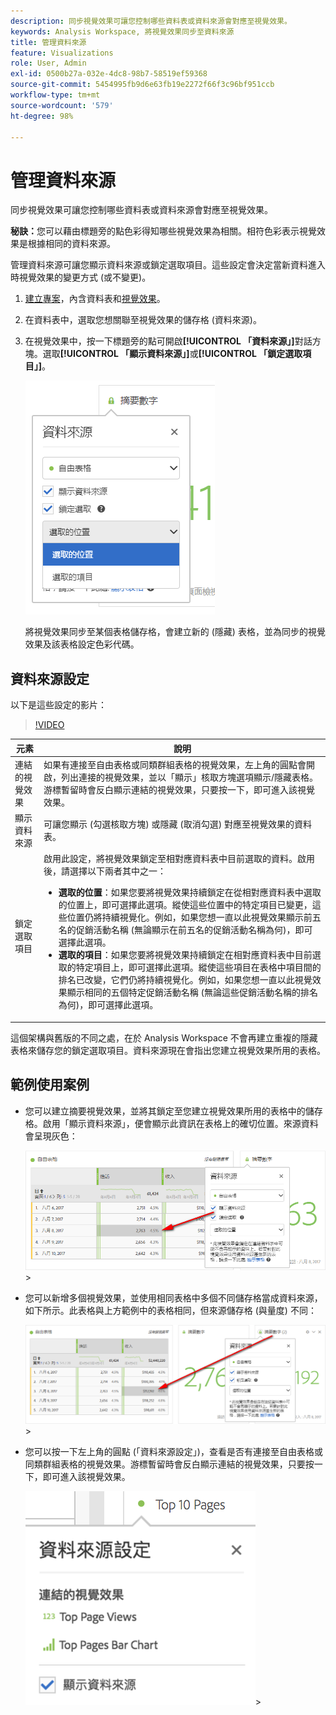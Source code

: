 ```yaml
---
description: 同步視覺效果可讓您控制哪些資料表或資料來源會對應至視覺效果。
keywords: Analysis Workspace, 將視覺效果同步至資料來源
title: 管理資料來源
feature: Visualizations
role: User, Admin
exl-id: 0500b27a-032e-4dc8-98b7-58519ef59368
source-git-commit: 5454995fb9d6e63fb19e2272f66f3c96bf951ccb
workflow-type: tm+mt
source-wordcount: '579'
ht-degree: 98%

---
```


# 管理資料來源

同步視覺效果可讓您控制哪些資料表或資料來源會對應至視覺效果。

**秘訣：**&#x200B;您可以藉由標題旁的點色彩得知哪些視覺效果為相關。相符色彩表示視覺效果是根據相同的資料來源。

管理資料來源可讓您顯示資料來源或鎖定選取項目。這些設定會決定當新資料進入時視覺效果的變更方式 (或不變更)。

1. [建立專案](/help/analyze/analysis-workspace/home.md)，內含資料表和[視覺效果](/help/analyze/analysis-workspace/visualizations/freeform-analysis-visualizations.md)。
1. 在資料表中，選取您想關聯至視覺效果的儲存格 (資料來源)。
1. 在視覺效果中，按一下標題旁的點可開啟&#x200B;**[!UICONTROL 「資料來源」]**&#x200B;對話方塊。選取&#x200B;**[!UICONTROL 「顯示資料來源」]**&#x200B;或&#x200B;**[!UICONTROL 「鎖定選取項目」]**。

   ![](assets/manage-data-source.png)

   將視覺效果同步至某個表格儲存格，會建立新的 (隱藏) 表格，並為同步的視覺效果及該表格設定色彩代碼。

## 資料來源設定

以下是這些設定的影片：

>[!VIDEO](https://video.tv.adobe.com/v/23729/?quality=12)

| 元素 | 說明 |
| --- | --- |
| 連結的視覺效果 | 如果有連接至自由表格或同類群組表格的視覺效果，左上角的圓點會開啟，列出連接的視覺效果，並以「顯示」核取方塊選項顯示/隱藏表格。游標暫留時會反白顯示連結的視覺效果，只要按一下，即可進入該視覺效果。 |
| 顯示資料來源 | 可讓您顯示 (勾選核取方塊) 或隱藏 (取消勾選) 對應至視覺效果的資料表。 |
| 鎖定選取項目 | 啟用此設定，將視覺效果鎖定至相對應資料表中目前選取的資料。啟用後，請選擇以下兩者其中之一：<ul><li>**選取的位置**：如果您要將視覺效果持續鎖定在從相對應資料表中選取的位置上，即可選擇此選項。縱使這些位置中的特定項目已變更，這些位置仍將持續視覺化。例如，如果您想一直以此視覺效果顯示前五名的促銷活動名稱 (無論顯示在前五名的促銷活動名稱為何)，即可選擇此選項。</li><li>**選取的項目**：如果您要將視覺效果持續鎖定在相對應資料表中目前選取的特定項目上，即可選擇此選項。縱使這些項目在表格中項目間的排名已改變，它們仍將持續視覺化。例如，如果您想一直以此視覺效果顯示相同的五個特定促銷活動名稱 (無論這些促銷活動名稱的排名為何)，即可選擇此選項。</li></ul> |

這個架構與舊版的不同之處，在於 Analysis Workspace 不會再建立重複的隱藏表格來儲存您的鎖定選取項目。資料來源現在會指出您建立視覺效果所用的表格。

## 範例使用案例

* 您可以建立摘要視覺效果，並將其鎖定至您建立視覺效果所用的表格中的儲存格。啟用「顯示資料來源」，便會顯示此資訊在表格上的確切位置。來源資料會呈現灰色：

   ![](assets/data-source2.png)>
* 您可以新增多個視覺效果，並使用相同表格中多個不同儲存格當成資料來源，如下所示。此表格與上方範例中的表格相同，但來源儲存格 (與量度) 不同：

   ![](assets/data-source3.png)>
* 您可以按一下左上角的圓點 (「資料來源設定」)，查看是否有連接至自由表格或同類群組表格的視覺效果。游標暫留時會反白顯示連結的視覺效果，只要按一下，即可進入該視覺效果。

   ![](assets/linked-visualizations.png)>
